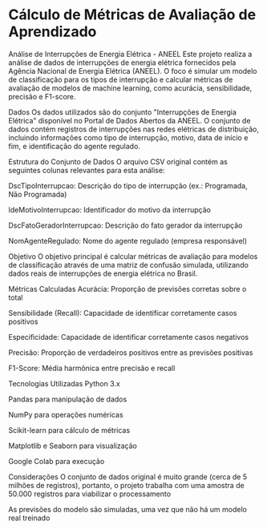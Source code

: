 # Cálculo de Métricas de Avaliação de Aprendizado

Análise de Interrupções de Energia Elétrica - ANEEL
Este projeto realiza a análise de dados de interrupções de energia elétrica fornecidos pela Agência Nacional de Energia Elétrica (ANEEL). O foco é simular um modelo de classificação para os tipos de interrupção e calcular métricas de avaliação de modelos de machine learning, como acurácia, sensibilidade, precisão e F1-score.

 Dados
Os dados utilizados são do conjunto "Interrupções de Energia Elétrica" disponível no Portal de Dados Abertos da ANEEL. O conjunto de dados contém registros de interrupções nas redes elétricas de distribuição, incluindo informações como tipo de interrupção, motivo, data de início e fim, e identificação do agente regulado.

Estrutura do Conjunto de Dados
O arquivo CSV original contém as seguintes colunas relevantes para esta análise:

DscTipoInterrupcao: Descrição do tipo de interrupção (ex.: Programada, Não Programada)

IdeMotivoInterrupcao: Identificador do motivo da interrupção

DscFatoGeradorInterrupcao: Descrição do fato gerador da interrupção

NomAgenteRegulado: Nome do agente regulado (empresa responsável)

 Objetivo
O objetivo principal é calcular métricas de avaliação para modelos de classificação através de uma matriz de confusão simulada, utilizando dados reais de interrupções de energia elétrica no Brasil.

 Métricas Calculadas
Acurácia: Proporção de previsões corretas sobre o total

Sensibilidade (Recall): Capacidade de identificar corretamente casos positivos

Especificidade: Capacidade de identificar corretamente casos negativos

Precisão: Proporção de verdadeiros positivos entre as previsões positivas

F1-Score: Média harmônica entre precisão e recall

 Tecnologias Utilizadas
Python 3.x

Pandas para manipulação de dados

NumPy para operações numéricas

Scikit-learn para cálculo de métricas

Matplotlib e Seaborn para visualização

Google Colab para execução

Considerações
O conjunto de dados original é muito grande (cerca de 5 milhões de registros), portanto, o projeto trabalha com uma amostra de 50.000 registros para viabilizar o processamento

As previsões do modelo são simuladas, uma vez que não há um modelo real treinado
